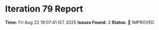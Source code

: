 # Iteration 79 Report
**Time:** Fri Aug 22 19:07:41 IST 2025
**Issues Found:** 3
**Status:** 🔧 IMPROVED
